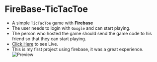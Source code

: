 # FireBase-TicTacToe
- A simple `TicTacToe` game with <b>Firebase</b>
- The user needs to login with `Google` and can start playing.
- The person who hosted the game should send the game code to his friend so that they can start playing.
- <a href='https://jsv-tictactoe.netlify.app/'>Click Here</a> to see Live.
- This is my first project using firebase, it was a great experience.
![Preview](https://user-images.githubusercontent.com/73294728/129995894-cad8db0f-769f-4d0a-ac69-50d295ee460e.png)

